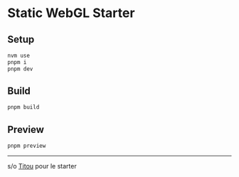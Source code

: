 # Static WebGL Starter

## Setup

``` bash
nvm use
pnpm i
pnpm dev
```

## Build

``` bash
pnpm build
```

## Preview

``` bash
pnpm preview
```

---

s/o [Titou](https://github.com/titouan-pellerin) pour le starter
